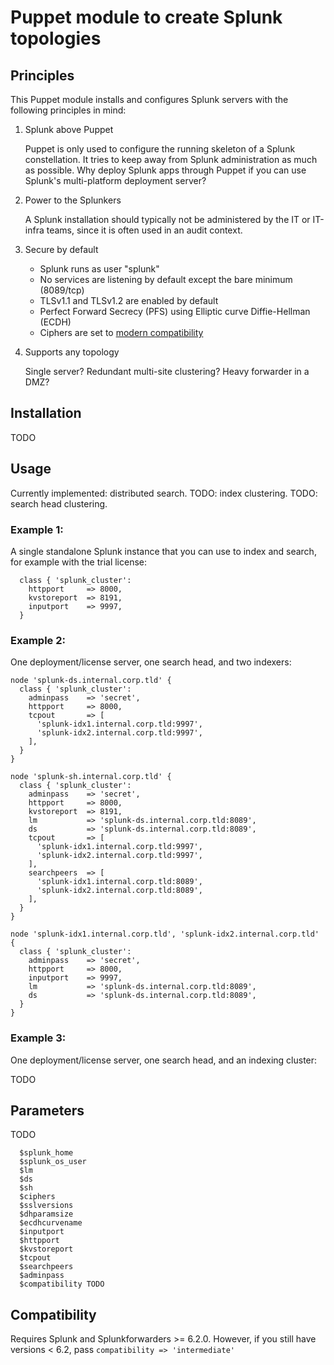 # Puppet module to create Splunk topologies

## Principles

This Puppet module installs and configures Splunk servers with the following principles in mind:

1. Splunk above Puppet

    Puppet is only used to configure the running skeleton of a Splunk constellation. It tries to keep away from Splunk administration as much as possible. Why deploy Splunk apps through Puppet if you can use Splunk's multi-platform deployment server?

2. Power to the Splunkers

    A Splunk installation should typically not be administered by the IT or IT-infra teams, since it is often used in an audit context.

3. Secure by default
    - Splunk runs as user "splunk"
    - No services are listening by default except the bare minimum (8089/tcp)
    - TLSv1.1 and TLSv1.2 are enabled by default
    - Perfect Forward Secrecy (PFS) using Elliptic curve Diffie-Hellman (ECDH)
    - Ciphers are set to [modern compatibility](https://wiki.mozilla.org/Security/Server_Side_TLS)

4. Supports any topology

    Single server? Redundant multi-site clustering? Heavy forwarder in a DMZ?

## Installation

TODO

## Usage

Currently implemented: distributed search.
TODO: index clustering.
TODO: search head clustering.

### Example 1: 

A single standalone Splunk instance that you can use to index and search, for example with the trial license:

```puppet
  class { 'splunk_cluster':
    httpport     => 8000,
    kvstoreport  => 8191,
    inputport    => 9997,
  }
```

### Example 2: 

One deployment/license server, one search head, and two indexers:

```puppet
node 'splunk-ds.internal.corp.tld' {
  class { 'splunk_cluster':
    adminpass    => 'secret',
    httpport     => 8000,
    tcpout       => [
      'splunk-idx1.internal.corp.tld:9997', 
      'splunk-idx2.internal.corp.tld:9997',
    ],
  }
}

node 'splunk-sh.internal.corp.tld' {
  class { 'splunk_cluster':
    adminpass    => 'secret',
    httpport     => 8000,
    kvstoreport  => 8191,
    lm           => 'splunk-ds.internal.corp.tld:8089',
    ds           => 'splunk-ds.internal.corp.tld:8089',
    tcpout       => [
      'splunk-idx1.internal.corp.tld:9997', 
      'splunk-idx2.internal.corp.tld:9997',
    ],
    searchpeers  => [
      'splunk-idx1.internal.corp.tld:8089', 
      'splunk-idx2.internal.corp.tld:8089',
    ],
  }
}

node 'splunk-idx1.internal.corp.tld', 'splunk-idx2.internal.corp.tld' {
  class { 'splunk_cluster':
    adminpass    => 'secret',
    httpport     => 8000,
    inputport    => 9997,
    lm           => 'splunk-ds.internal.corp.tld:8089',
    ds           => 'splunk-ds.internal.corp.tld:8089',
  }
}
```

### Example 3: 

One deployment/license server, one search head, and an indexing cluster:

TODO

## Parameters

TODO

```
  $splunk_home  
  $splunk_os_user
  $lm           
  $ds           
  $sh           
  $ciphers      
  $sslversions  
  $dhparamsize  
  $ecdhcurvename 
  $inputport    
  $httpport    
  $kvstoreport
  $tcpout     
  $searchpeers 
  $adminpass     
  $compatibility TODO
```

## Compatibility

Requires Splunk and Splunkforwarders >= 6.2.0.
However, if you still have versions < 6.2, pass `compatibility => 'intermediate'`
